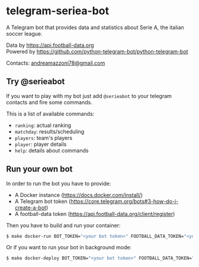 # telegram-seriea-bot
A Telegram bot that provides data and statistics about Serie A, the italian soccer league.

Data by https://api.football-data.org \
Powered by https://github.com/python-telegram-bot/python-telegram-bot

Contacts: andreamazzoni78@gmail.com

## Try @serieabot
If you want to play with my bot just add `@serieabot` to your telegram contacts
and fire some commands. 

This is a list of available commands:

- `ranking`: actual ranking
- `matchday`: results/scheduling
- `players`: team's players
- `player`: player details
- `help`: details about commands

## Run your own bot
In order to run the bot you have to provide:

- A Docker instance (https://docs.docker.com/install/)
- A Telegram bot token (https://core.telegram.org/bots#3-how-do-i-create-a-bot)
- A football-data token (https://api.football-data.org/client/register)

Then you have to build and run your container:
```bash
$ make docker-run BOT_TOKEN="<your bot token>" FOOTBALL_DATA_TOKEN="<your api token>"
```
Or if you want to run your bot in background mode:
```bash
$ make docker-deploy BOT_TOKEN="<your bot token>" FOOTBALL_DATA_TOKEN="<your api token>"
```